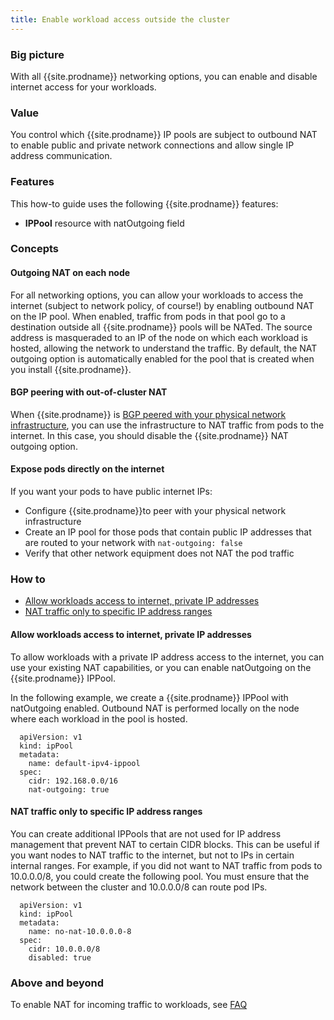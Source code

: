 ```yaml
---
title: Enable workload access outside the cluster
---
```


### Big picture

With all {{site.prodname}} networking options, you can enable and disable internet access for your workloads.

### Value

You control which {{site.prodname}} IP pools are subject to outbound NAT to enable public and private network connections and allow single IP address communication. 

### Features

This how-to guide uses the following {{site.prodname}} features:

- **IPPool** resource with natOutgoing field

### Concepts

#### Outgoing NAT on each node

For all networking options, you can allow your workloads to access the internet (subject to network policy, of course!) by enabling outbound NAT on the IP pool.  When enabled, traffic from pods in that pool go to a destination outside all {{site.prodname}} pools will be NATed.  The source address is masqueraded to an IP of the node on which each workload is hosted, allowing the network to understand the traffic. By default, the NAT outgoing option is automatically enabled for the pool that is created when you install {{site.prodname}}.  

#### BGP peering with out-of-cluster NAT

When {{site.prodname}} is [BGP peered with your physical network infrastructure]({{site.baseurl}}/{{page.version}}/networking/bgp), you can use the infrastructure to NAT traffic from pods to the internet.  In this case, you should disable the {{site.prodname}} NAT outgoing option. 

#### Expose pods directly on the internet

If you want your pods to have public internet IPs:

- Configure {{site.prodname}}to peer with your physical network infrastructure
- Create an IP pool for those pods that contain public IP addresses that are routed to your network with `nat-outgoing: false`
- Verify that other network equipment does not NAT the pod traffic

### How to

- [Allow workloads access to internet, private IP addresses](#allow-workloads-access-to-internet-private-ip-addresses)
- [NAT traffic only to specific IP address ranges](#nat-traffic-only-to-specific-ip-address-ranges)

#### Allow workloads access to internet, private IP addresses

To allow workloads with a private IP address access to the internet, you can use your existing NAT capabilities, or you can enable natOutgoing on the {{site.prodname}} IPPool. 

In the following example, we create a {{site.prodname}} IPPool with natOutgoing enabled. Outbound NAT is performed locally on the node where each workload in the pool is hosted.

```
  apiVersion: v1
  kind: ipPool
  metadata:
    name: default-ipv4-ippool
  spec:
    cidr: 192.168.0.0/16
    nat-outgoing: true
```

#### NAT traffic only to specific IP address ranges

You can create additional IPPools that are not used for IP address management that prevent NAT to certain CIDR blocks. This can be useful if you want nodes to NAT traffic to the internet, but not to IPs in certain internal ranges.  For example, if you did not want to NAT traffic from pods to 10.0.0.0/8, you could create the following pool.  You must ensure that the network between the cluster and 10.0.0.0/8 can route pod IPs.

```
  apiVersion: v1
  kind: ipPool
  metadata:
    name: no-nat-10.0.0.0-8
  spec:
    cidr: 10.0.0.0/8
    disabled: true
```

### Above and beyond

To enable NAT for incoming traffic to workloads, see [FAQ]({{site.baseurl}}/{{page.version}}/reference/faq#how-can-i-enable-nat-for-outgoing-traffic-from-containers-with-private-ip-addresses)

